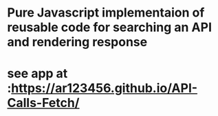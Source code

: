 # Pure Javascript implementaion of reusable code for searching an API and rendering response

# see app at :https://ar123456.github.io/API-Calls-Fetch/

